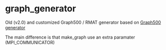 # graph_generator
Old (v2.0) and customized Graph500 / RMAT generator based on [Graph500 generator](https://github.com/graph500/graph500)

The main difference is that make_graph use an extra paramater (MPI_COMMUNICATOR)
